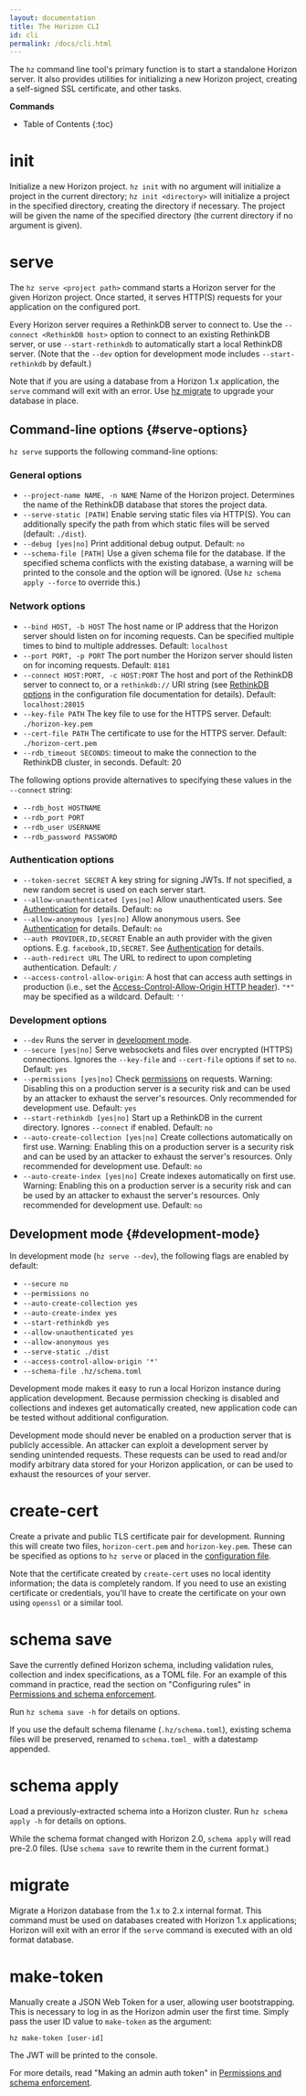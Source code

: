```yaml
---
layout: documentation
title: The Horizon CLI
id: cli
permalink: /docs/cli.html
---
```


The `hz` command line tool's primary function is to start a standalone Horizon server. It also provides utilities for initializing a new Horizon project, creating a self-signed SSL certificate, and other tasks.

**Commands**

* Table of Contents
{:toc}

# init

Initialize a new Horizon project. `hz init` with no argument will initialize a project in the current directory; `hz init <directory>` will initialize a project in the specified directory, creating the directory if necessary. The project will be given the name of the specified directory (the current directory if no argument is given).

# serve

The `hz serve <project path>` command starts a Horizon server for the given Horizon project. Once started, it serves HTTP(S) requests for your application on the configured port.

Every Horizon server requires a RethinkDB server to connect to. Use the `--connect <RethinkDB host>` option to connect to an existing RethinkDB server, or use `--start-rethinkdb` to automatically start a local RethinkDB server. (Note that the `--dev` option for development mode includes `--start-rethinkdb` by default.)

Note that if you are using a database from a Horizon 1.x application, the `serve` command will exit with an error. Use [hz migrate](#migrate) to upgrade your database in place.

## Command-line options {#serve-options}

`hz serve` supports the following command-line options:

### General options

* `--project-name NAME, -n NAME` Name of the Horizon project. Determines the name of the RethinkDB database that stores the project data.
* `--serve-static [PATH]` Enable serving static files via HTTP(S). You can additionally specify the path from which static files will be served (default: `./dist`).
* `--debug [yes|no]` Print additional debug output. Default: `no`
* `--schema-file [PATH]` Use a given schema file for the database. If the specified schema conflicts with the existing database, a warning will be printed to the console and the option will be ignored. (Use `hz schema apply --force` to override this.)

### Network options

* `--bind HOST, -b HOST` The host name or IP address that the Horizon server should listen on for incoming requests. Can be specified multiple times to bind to multiple addresses. Default: `localhost`
* `--port PORT, -p PORT` The port number the Horizon server should listen on for incoming requests. Default: `8181`
* `--connect HOST:PORT, -c HOST:PORT` The host and port of the RethinkDB server to connect to, or a `rethinkdb://` URI string (see [RethinkDB options][rdbopts] in the configuration file documentation for details). Default: `localhost:28015`
* `--key-file PATH` The key file to use for the HTTPS server. Default: `./horizon-key.pem`
* `--cert-file PATH` The certificate to use for the HTTPS server. Default: `./horizon-cert.pem`
* `--rdb_timeout SECONDS`: timeout to make the connection to the RethinkDB cluster, in seconds. Default: 20

[rdbopts]: $$ROOT$$/docs/configuration.html#rdbopts

The following options provide alternatives to specifying these values in the `--connect` string:

* `--rdb_host HOSTNAME`
* `--rdb_port PORT`
* `--rdb_user USERNAME`
* `--rdb_password PASSWORD`

### Authentication options

* `--token-secret SECRET` A key string for signing JWTs. If not specified, a new random secret is used on each server start.
* `--allow-unauthenticated [yes|no]` Allow unauthenticated users. See [Authentication][auth] for details. Default: `no`
* `--allow-anonymous [yes|no]` Allow anonymous users. See [Authentication][auth] for details. Default: `no`
* `--auth PROVIDER,ID,SECRET` Enable an auth provider with the given options. E.g. `facebook,ID,SECRET`. See [Authentication][auth] for details.
* `--auth-redirect URL` The URL to redirect to upon completing authentication. Default: `/`
* `--access-control-allow-origin`: A host that can access auth settings in production (i.e., set the [Access-Control-Allow-Origin HTTP header][acao]). `"*"` may be specified as a wildcard. Default: `''`

[acao]: https://developer.mozilla.org/en-US/docs/Web/HTTP/Access_control_CORS#Access-Control-Allow-Origin

### Development options

* `--dev` Runs the server in [development mode](#development-mode).
* `--secure [yes|no]` Serve websockets and files over encrypted (HTTPS) connections. Ignores the `--key-file` and `--cert-file` options if set to `no`. Default: `yes`
* `--permissions [yes|no]` Check [permissions][permissions] on requests. Warning: Disabling this on a production server is a security risk and can be used by an attacker to exhaust the server's resources. Only recommended for development use. Default: `yes`
* `--start-rethinkdb [yes|no]` Start up a RethinkDB in the current directory. Ignores `--connect` if enabled. Default: `no`
* `--auto-create-collection [yes|no]` Create collections automatically on first use. Warning: Enabling this on a production server is a security risk and can be used by an attacker to exhaust the server's resources. Only recommended for development use. Default: `no`
* `--auto-create-index [yes|no]` Create indexes automatically on first use. Warning: Enabling this on a production server is a security risk and can be used by an attacker to exhaust the server's resources. Only recommended for development use.  Default: `no`

[auth]: $$ROOT$$/docs/auth.html
[config-file]: $$ROOT$$/docs/configuration.html
[permissions]: $$ROOT$$/docs/permissions.html

## Development mode {#development-mode}

In development mode (`hz serve --dev`), the following flags are enabled by default:

* `--secure no`
* `--permissions no`
* `--auto-create-collection yes`
* `--auto-create-index yes`
* `--start-rethinkdb yes`
* `--allow-unauthenticated yes`
* `--allow-anonymous yes`
* `--serve-static ./dist`
* `--access-control-allow-origin '*'`
* `--schema-file .hz/schema.toml`

Development mode makes it easy to run a local Horizon instance during application development. Because permission checking is disabled and collections and indexes get automatically created, new application code can be tested without additional configuration.

Development mode should never be enabled on a production server that is publicly accessible. An attacker can exploit a development server by sending unintended requests. These requests can be used to read and/or modify arbitrary data stored for your Horizon application, or can be used to exhaust the resources of your server.

# create-cert

Create a private and public TLS certificate pair for development. Running this will create two files, `horizon-cert.pem` and `horizon-key.pem`. These can be specified as options to `hz serve` or placed in the [configuration file][config-file].

Note that the certificate created by `create-cert` uses no local identity information; the data is completely random. If you need to use an existing certificate or credentials, you'll have to create the certificate on your own using `openssl` or a similar tool.

# schema save

Save the currently defined Horizon schema, including validation rules, collection and index specifications, as a TOML file. For an example of this command in practice, read the section on "Configuring rules" in [Permissions and schema enforcement][perm].

[perm]: $$ROOT$$/docs/permissions.html#configuring

Run `hz schema save -h` for details on options.

If you use the default schema filename (`.hz/schema.toml`), existing schema files will be preserved, renamed to `schema.toml_` with a datestamp appended.

# schema apply

Load a previously-extracted schema into a Horizon cluster. Run `hz schema apply -h` for details on options.

While the schema format changed with Horizon 2.0, `schema apply` will read pre-2.0 files. (Use `schema save` to rewrite them in the current format.)

# migrate

Migrate a Horizon database from the 1.x to 2.x internal format. This command must be used on databases created with Horizon 1.x applications; Horizon will exit with an error if the `serve` command is executed with an old format database.

# make-token

Manually create a JSON Web Token for a user, allowing user bootstrapping. This is necessary to log in as the Horizon admin user the first time. Simply pass the user ID value to `make-token` as the argument:

```
hz make-token [user-id]
```

The JWT will be printed to the console.

For more details, read "Making an admin auth token" in [Permissions and schema enforcement][admin].

[admin]: $$ROOT$$/docs/permissions.html#admin
